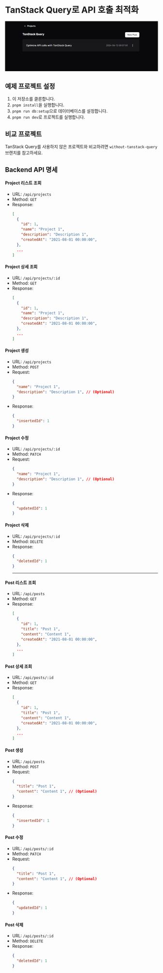 # TanStack Query로 API 호출 최적화
![Demo Image](./screenshots/screenshot.png)

## 예제 프로젝트 설정
1. 이 저장소를 클론합니다.
2. `pnpm install`을 실행합니다.
3. `pnpm run db:setup`으로 데이터베이스를 설정합니다.
4. `pnpm run dev`로 프로젝트를 실행합니다.

## 비교 프로젝트
TanStack Query를 사용하지 않은 프로젝트와 비교하려면 `without-tanstack-query` 브랜치를 참고하세요.

## Backend API 명세
#### Project 리스트 조회
- URL: `/api/projects`
- Method: `GET`
- Response:
  ```json
  [
    {
      "id": 1,
      "name": "Project 1",
      "description": "Description 1",
      "createdAt": "2021-08-01 00:00:00",
    },
    ...
  ]
  ```

#### Project 상세 조회
- URL: `/api/projects/:id`
- Method: `GET`
- Response:
  ```json
  [
    {
      "id": 1,
      "name": "Project 1",
      "description": "Description 1",
      "createdAt": "2021-08-01 00:00:00",
    },
    ...
  ]
  ```

#### Project 생성
- URL: `/api/projects`
- Method: `POST`
- Request:
  ```json
  {
    "name": "Project 1",
    "description": "Description 1", // (Optional)
  }
  ```
- Response:
  ```json
  {
    "insertedId": 1
  }
  ```

#### Project 수정
- URL: `/api/projects/:id`
- Method: `PATCH`
- Request:
  ```json
  {
    "name": "Project 1",
    "description": "Description 1", // (Optional)
  }
  ```
- Response:
  ```json
  {
    "updatedId": 1
  }
  ```

#### Project 삭제
- URL: `/api/projects/:id`
- Method: `DELETE`
- Response:
  ```json
  {
    "deletedId": 1
  }
  ```
  ---
#### Post 리스트 조회
- URL: `/api/posts`
- Method: `GET`
- Response:
  ```json
  [
    {
      "id": 1,
      "title": "Post 1",
      "content": "Content 1",
      "createdAt": "2021-08-01 00:00:00",
    },
    ...
  ]
  ```

#### Post 상세 조회
- URL: `/api/posts/:id`
- Method: `GET`
- Response:
  ```json
  [
    {
      "id": 1,
      "title": "Post 1",
      "content": "Content 1",
      "createdAt": "2021-08-01 00:00:00",
    },
    ...
  ]
  ```

#### Post 생성
- URL: `/api/posts`
- Method: `POST`
- Request:
  ```json
  {
    "title": "Post 1",
    "content": "Content 1", // (Optional)
  }
  ```
- Response:
  ```json
  {
    "insertedId": 1
  }
  ```
#### Post 수정
- URL: `/api/posts/:id`
- Method: `PATCH`
- Request:
  ```json
  {
    "title": "Post 1",
    "content": "Content 1", // (Optional)
  }
  ```
- Response:
  ```json
  {
    "updatedId": 1
  }
  ```
#### Post 삭제
- URL: `/api/posts/:id`
- Method: `DELETE`
- Response:
  ```json
  {
    "deletedId": 1
  }
  ```